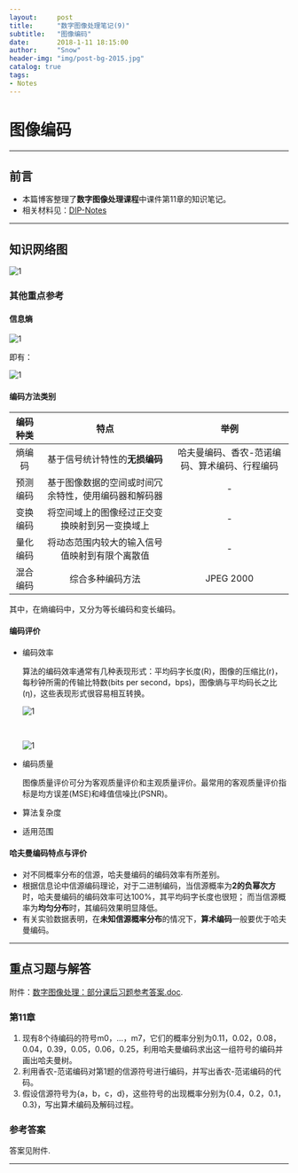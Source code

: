 ```yaml
---
layout:     post
title:      "数字图像处理笔记(9)"
subtitle:   "图像编码"
date:       2018-1-11 18:15:00
author:     "Snow"
header-img: "img/post-bg-2015.jpg"
catalog: true
tags:
- Notes
---
```


# 图像编码

---

## 前言

- 本篇博客整理了**数字图像处理课程**中课件第11章的知识笔记。
- 相关材料见：[DIP-Notes](https://github.com/RMSnow/DIP-Notes)

---

## 知识网络图

![1](http://img.my.csdn.net/uploads/201801/11/1515665083_9219.png)

### 其他重点参考

#### 信息熵

![1](http://img.my.csdn.net/uploads/201801/11/1515664835_5276.png)



即有：

![1](http://img.my.csdn.net/uploads/201801/11/1515665099_9835.png)

#### 编码方法类别

| 编码种类 |             特点             |           举例            |
| :--: | :------------------------: | :---------------------: |
| 熵编码  |     基于信号统计特性的**无损编码**      | 哈夫曼编码、香农-范诺编码、算术编码、行程编码 |
| 预测编码 | 基于图像数据的空间或时间冗余特性，使用编码器和解码器 |            -            |
| 变换编码 |  将空间域上的图像经过正交变换映射到另一变换域上   |            -            |
| 量化编码 |  将动态范围内较大的输入信号值映射到有限个离散值   |            -            |
| 混合编码 |          综合多种编码方法          |        JPEG 2000        |

其中，在熵编码中，又分为等长编码和变长编码。

#### 编码评价

- 编码效率

  算法的编码效率通常有几种表现形式：平均码字长度(R)，图像的压缩比(r)，每秒钟所需的传输比特数(bits per second，bps)，图像熵与平均码长之比(η)，这些表现形式很容易相互转换。

  ![1](http://img.my.csdn.net/uploads/201801/11/1515664683_4182.png)

  ​

  ![1](http://img.my.csdn.net/uploads/201801/11/1515664684_5550.png)



- 编码质量

  图像质量评价可分为客观质量评价和主观质量评价。最常用的客观质量评价指标是均方误差(MSE)和峰值信噪比(PSNR)。

- 算法复杂度

- 适用范围

#### 哈夫曼编码特点与评价

- 对不同概率分布的信源，哈夫曼编码的编码效率有所差别。
- 根据信息论中信源编码理论，对于二进制编码，当信源概率为**2的负幂次方**时，哈夫曼编码的编码效率可达100%，其平均码字长度也很短；  而当信源概率为**均匀分布**时，其编码效果明显降低。
- 有关实验数据表明，在**未知信源概率分布**的情况下，**算术编码**一般要优于哈夫曼编码。

---

## 重点习题与解答

附件：[数字图像处理：部分课后习题参考答案.doc](https://github.com/RMSnow/DIP-Notes).

### 第11章

1. 现有8个待编码的符号m0，…，m7，它们的概率分别为0.11，0.02，0.08，0.04，0.39，0.05，0.06，0.25，利用哈夫曼编码求出这一组符号的编码并画出哈夫曼树。
2. 利用香农-范诺编码对第1题的信源符号进行编码，并写出香农-范诺编码的代码。
3. 假设信源符号为{a，b，c，d}，这些符号的出现概率分别为{0.4，0.2，0.1，0.3}，写出算术编码及解码过程。

### 参考答案

答案见附件.

---



